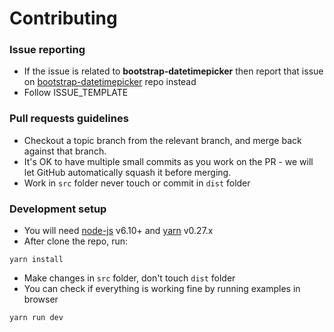 # Contributing

###  Issue reporting
* If the issue is related to **bootstrap-datetimepicker** then report that issue on [bootstrap-datetimepicker](https://github.com/Eonasdan/bootstrap-datetimepicker/issues) repo instead
* Follow ISSUE_TEMPLATE  

### Pull requests guidelines
* Checkout a topic branch from the relevant branch, and merge back against that branch.
* It's OK to have multiple small commits as you work on the PR - we will let GitHub automatically squash it before merging.
* Work in ``src`` folder never touch or commit in ``dist`` folder


### Development setup
* You will need [node-js](http://nodejs.org/) v6.10+ and [yarn](https://yarnpkg.com) v0.27.x
* After clone the repo, run:
```
yarn install
```
* Make changes in ``src`` folder, don't touch `dist` folder
* You can check if everything is working fine by running examples in browser
```
yarn run dev
```

